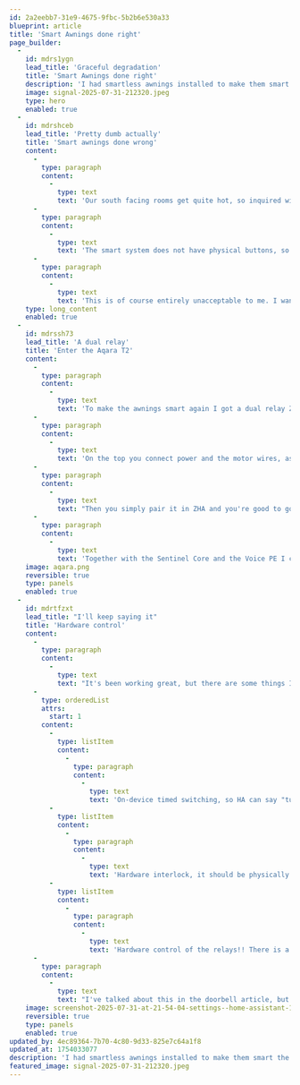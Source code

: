```yaml
---
id: 2a2eebb7-31e9-4675-9fbc-5b2b6e530a33
blueprint: article
title: 'Smart Awnings done right'
page_builder:
  -
    id: mdrs1ygn
    lead_title: 'Graceful degradation'
    title: 'Smart Awnings done right'
    description: 'I had smartless awnings installed to make them smart the right way.'
    image: signal-2025-07-31-212320.jpeg
    type: hero
    enabled: true
  -
    id: mdrshceb
    lead_title: 'Pretty dumb actually'
    title: 'Smart awnings done wrong'
    content:
      -
        type: paragraph
        content:
          -
            type: text
            text: 'Our south facing rooms get quite hot, so inquired with an installations company about awnings, of which they had three varieties. A hand-cranked system, an electric system with a physical knob, and a smart system with a remote and a hub.'
      -
        type: paragraph
        content:
          -
            type: text
            text: 'The smart system does not have physical buttons, so if the remote is lost or empty there is no fallback. Besides the remote, it can connect to a special smart hub that connects to the cloud and has an app.'
      -
        type: paragraph
        content:
          -
            type: text
            text: 'This is of course entirely unacceptable to me. I want to connect it locally to Home Assistant, and I want a physical fallback. So I ordered the electric system with the knob.'
    type: long_content
    enabled: true
  -
    id: mdrssh73
    lead_title: 'A dual relay'
    title: 'Enter the Aqara T2'
    content:
      -
        type: paragraph
        content:
          -
            type: text
            text: 'To make the awnings smart again I got a dual relay Zigbee module from Aqara that has an interlock mode specifically for this type of application, and an adequate current rating for my motors.'
      -
        type: paragraph
        content:
          -
            type: text
            text: 'On the top you connect power and the motor wires, as well as the wet switching jumper, and on the bottom you connect the original three-way switch.'
      -
        type: paragraph
        content:
          -
            type: text
            text: "Then you simply pair it in ZHA and you're good to go. Of course it doesn't provide accurate position control, but you can easily set up some time-based automations and helpers to automatically open and close them."
      -
        type: paragraph
        content:
          -
            type: text
            text: 'Together with the Sentinel Core and the Voice PE I can now say "Okay Nabu, open the awnings" and it''ll just do it!'
    image: aqara.png
    reversible: true
    type: panels
    enabled: true
  -
    id: mdrtfzxt
    lead_title: "I'll keep saying it"
    title: 'Hardware control'
    content:
      -
        type: paragraph
        content:
          -
            type: text
            text: "It's been working great, but there are some things I would do different in a hypothetical Sanctuary Systems dual relay."
      -
        type: orderedList
        attrs:
          start: 1
        content:
          -
            type: listItem
            content:
              -
                type: paragraph
                content:
                  -
                    type: text
                    text: 'On-device timed switching, so HA can say "turn on for 20 seconds" and then crash and it''ll still turn off.'
          -
            type: listItem
            content:
              -
                type: paragraph
                content:
                  -
                    type: text
                    text: 'Hardware interlock, it should be physically impossible to short anything, rather than a software setting.'
          -
            type: listItem
            content:
              -
                type: paragraph
                content:
                  -
                    type: text
                    text: 'Hardware control of the relays!! There is a noticeable delay between the physical knob and the relay triggering which is unacceptable even for software control.'
      -
        type: paragraph
        content:
          -
            type: text
            text: "I've talked about this in the doorbell article, but I want to be able to open and close my awnings if Home Assistant is offline, and even if the microcontroller crashes. Between the switch and the motor should be at most a relay and some transistors."
    image: screenshot-2025-07-31-at-21-54-04-settings--home-assistant-1753991827.png
    reversible: true
    type: panels
    enabled: true
updated_by: 4ec89364-7b70-4c80-9d33-825e7c64a1f8
updated_at: 1754033077
description: 'I had smartless awnings installed to make them smart the right way.'
featured_image: signal-2025-07-31-212320.jpeg
---
```

